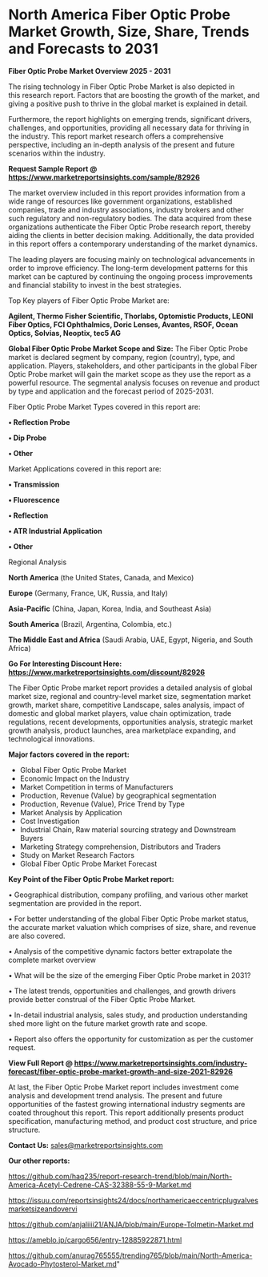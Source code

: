 # North America Fiber Optic Probe Market Growth, Size, Share, Trends and Forecasts to 2031

<Strong> Fiber Optic Probe Market Overview 2025 - 2031</strong>

The rising technology in Fiber Optic Probe Market is also depicted in this research report. Factors that are boosting the growth of the market, and giving a positive push to thrive in the global market is explained in detail.

Furthermore, the report highlights on emerging trends, significant drivers, challenges, and opportunities, providing all necessary data for thriving in the industry. This report market research offers a comprehensive perspective, including an in-depth analysis of the present and future scenarios within the industry.

<strong>Request Sample Report @ <a href=https://www.marketreportsinsights.com/sample/82926>https://www.marketreportsinsights.com/sample/82926</a></strong>

The market overview included in this report provides information from a wide range of resources like government organizations, established companies, trade and industry associations, industry brokers and other such regulatory and non-regulatory bodies. The data acquired from these organizations authenticate the Fiber Optic Probe research report, thereby aiding the clients in better decision making. Additionally, the data provided in this report offers a contemporary understanding of the market dynamics.

The leading players are focusing mainly on technological advancements in order to improve efficiency. The long-term development patterns for this market can be captured by continuing the ongoing process improvements and financial stability to invest in the best strategies.

Top Key players of Fiber Optic Probe Market are:

<strong>Agilent, Thermo Fisher Scientific, Thorlabs, Optomistic Products, LEONI Fiber Optics, FCI Ophthalmics, Doric Lenses, Avantes, RSOF, Ocean Optics, Solvias, Neoptix, tec5 AG</strong>

<strong><b>Global Fiber Optic Probe Market Scope and Size:</b></strong>
The Fiber Optic Probe market is declared segment by company, region (country), type, and application. Players, stakeholders, and other participants in the global Fiber Optic Probe market will gain the market scope as they use the report as a powerful resource. The segmental analysis focuses on revenue and product by type and application and the forecast period of 2025-2031.

Fiber Optic Probe Market Types covered in this report are:

<strong>• Reflection Probe

• Dip Probe

• Other</strong>

Market Applications covered in this report are:

<strong>• Transmission

• Fluorescence

• Reflection

• ATR Industrial Application

• Other</strong> 

Regional Analysis

<strong>North America</strong> (the United States, Canada, and Mexico)

<strong>Europe</strong> (Germany, France, UK, Russia, and Italy)

<strong>Asia-Pacific</strong> (China, Japan, Korea, India, and Southeast Asia)

<strong>South America</strong> (Brazil, Argentina, Colombia, etc.)

<strong>The Middle East and Africa</strong> (Saudi Arabia, UAE, Egypt, Nigeria, and South Africa)

<strong>Go For Interesting Discount Here: <a href=https://www.marketreportsinsights.com/discount/82926>https://www.marketreportsinsights.com/discount/82926</a></strong>

The Fiber Optic Probe market report provides a detailed analysis of global market size, regional and country-level market size, segmentation market growth, market share, competitive Landscape, sales analysis, impact of domestic and global market players, value chain optimization, trade regulations, recent developments, opportunities analysis, strategic market growth analysis, product launches, area marketplace expanding, and technological innovations.

<strong><b>Major factors covered in the report:</b></strong>
<ul>
  <li>Global Fiber Optic Probe Market </li>
  <li>Economic Impact on the Industry</li>
  <li>Market Competition in terms of Manufacturers</li>
  <li>Production, Revenue (Value) by geographical segmentation</li>
  <li>Production, Revenue (Value), Price Trend by Type</li>
  <li>Market Analysis by Application</li>
  <li>Cost Investigation</li>
  <li>Industrial Chain, Raw material sourcing strategy and Downstream Buyers</li>
  <li>Marketing Strategy comprehension, Distributors and Traders</li>
  <li>Study on Market Research Factors</li>
  <li>Global Fiber Optic Probe Market Forecast</li>
</ul>

<strong><b>Key Point of the Fiber Optic Probe Market report:</b></strong>

• Geographical distribution, company profiling, and various other market segmentation are provided in the report.

• For better understanding of the global Fiber Optic Probe market status, the accurate market valuation which comprises of size, share, and revenue are also covered.

• Analysis of the competitive dynamic factors better extrapolate the complete market overview

• What will be the size of the emerging Fiber Optic Probe market in 2031?

• The latest trends, opportunities and challenges, and growth drivers provide better construal of the Fiber Optic Probe Market.

• In-detail industrial analysis, sales study, and production understanding shed more light on the future market growth rate and scope.

• Report also offers the opportunity for customization as per the customer request.

<strong><b>View Full Report @ <a href=https://www.marketreportsinsights.com/industry-forecast/fiber-optic-probe-market-growth-and-size-2021-82926>https://www.marketreportsinsights.com/industry-forecast/fiber-optic-probe-market-growth-and-size-2021-82926</a></b></strong>


At last, the Fiber Optic Probe Market report includes investment come analysis and development trend analysis. The present and future opportunities of the fastest growing international industry segments are coated throughout this report. This report additionally presents product specification, manufacturing method, and product cost structure, and price structure.

<strong>Contact Us:</strong>
sales@marketreportsinsights.com

<strong>Our other reports:</strong>

<a href=https://github.com/haq235/report-research-trend/blob/main/North-America-Acetyl-Cedrene-CAS-32388-55-9-Market.md>https://github.com/haq235/report-research-trend/blob/main/North-America-Acetyl-Cedrene-CAS-32388-55-9-Market.md</a>

<a href=https://issuu.com/reportsinsights24/docs/northamericaeccentricplugvalvesmarketsizeandovervi>https://issuu.com/reportsinsights24/docs/northamericaeccentricplugvalvesmarketsizeandovervi</a>

<a href=https://github.com/anjaliiii21/ANJA/blob/main/Europe-Tolmetin-Market.md>https://github.com/anjaliiii21/ANJA/blob/main/Europe-Tolmetin-Market.md</a>

<a href=https://ameblo.jp/cargo656/entry-12885922871.html>https://ameblo.jp/cargo656/entry-12885922871.html</a>

<a href=https://github.com/anurag765555/trending765/blob/main/North-America-Avocado-Phytosterol-Market.md>https://github.com/anurag765555/trending765/blob/main/North-America-Avocado-Phytosterol-Market.md</a>"
